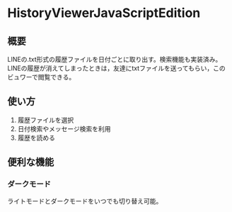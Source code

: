 # HistoryViewerJavaScriptEdition
## 概要
LINEの.txt形式の履歴ファイルを日付ごとに取り出す。検索機能も実装済み。
LINEの履歴が消えてしまったときは，友達にtxtファイルを送ってもらい，このビュワーで閲覧できる。

## 使い方
1. 履歴ファイルを選択
2. 日付検索やメッセージ検索を利用
3. 履歴を読める

## 便利な機能
### ダークモード
ライトモードとダークモードをいつでも切り替え可能。
